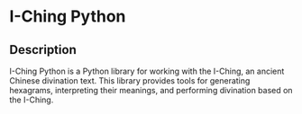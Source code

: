 # I-Ching Python

## Description
I-Ching Python is a Python library for working with the I-Ching, an ancient Chinese divination text. 
This library provides tools for generating hexagrams, interpreting their meanings, and performing divination based on the I-Ching.

